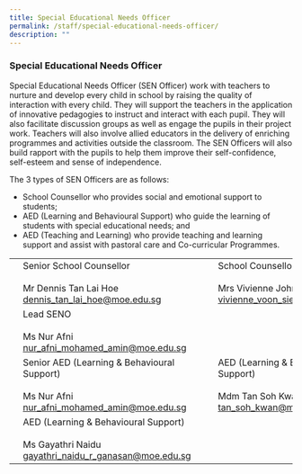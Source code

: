 ```yaml
---
title: Special Educational Needs Officer
permalink: /staff/special-educational-needs-officer/
description: ""
---
```

### Special Educational Needs Officer

Special Educational Needs Officer (SEN Officer) work with teachers to nurture and develop every child in school by raising the quality of interaction with every child. They will support the teachers in the application of innovative pedagogies to instruct and interact with each pupil. They will also facilitate discussion groups as well as engage the pupils in their project work. Teachers will also involve allied educators in the delivery of enriching programmes and activities outside the classroom. The SEN Officers will also build rapport with the pupils to help them improve their self-confidence, self-esteem and sense of independence.

The 3 types of SEN Officers are as follows:

*   School Counsellor who provides social and emotional support to students;
*   AED (Learning and Behavioural Support) who guide the learning of students with special educational needs; and
*   AED (Teaching and Learning) who provide teaching and learning support and assist with pastoral care and Co-curricular Programmes.

|  	|  	|  	|  	|  	|
|---	|---	|---	|---	|---	|
| 	| Senior School Counsellor<br><br>Mr Dennis Tan Lai Hoe<br>dennis_tan_lai_hoe@moe.edu.sg 	|  	| 	| School Counsellor<br><br>Mrs Vivienne John<br>vivienne_voon_siew_ken@moe.edu.sg 	|
| 	|Lead SENO<br><br>Ms Nur Afni<br>nur_afni_mohamed_amin@moe.edu.sg 	|   	| 	| 	|
| 	| Senior AED (Learning &amp; Behavioural Support)<br><br>Ms Nur Afni<br>nur_afni_mohamed_amin@moe.edu.sg 	|   	| 	| AED (Learning &amp; Behavioural Support)<br><br>Mdm Tan Soh Kwan<br>tan_soh_kwan@moe.edu.sg 	|
||  	 AED (Learning &amp; Behavioural Support)<br><br>Ms Gayathri Naidu<br>gayathri_naidu_r_ganasan@moe.edu.sg 	|